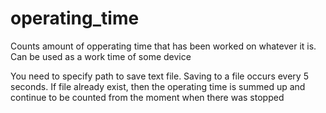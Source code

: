 # operating_time
Counts amount of opperating time that has been worked on whatever it is. Can be used as a work time of some device

You need to specify path to save text file. Saving to a file occurs every 5 seconds. If file already exist, then the operating time is summed up and continue to be counted from the moment when there was stopped
